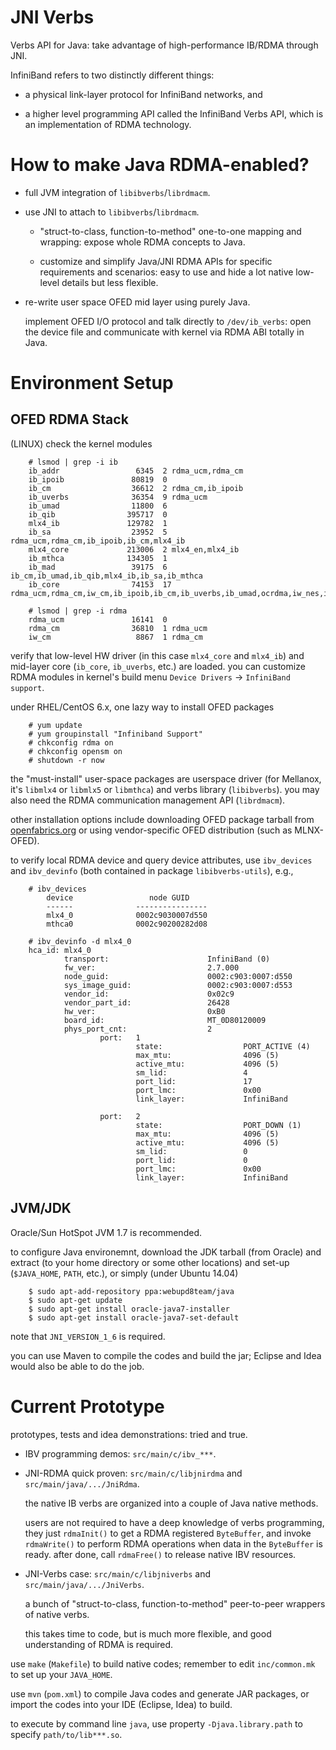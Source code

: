 # JNI Verbs #

Verbs API for Java: take advantage of high-performance IB/RDMA through JNI.

InfiniBand refers to two distinctly different things:

* a physical link-layer protocol for InfiniBand networks, and

* a higher level programming API called the InfiniBand Verbs API, which is an
  implementation of RDMA technology.

# How to make Java RDMA-enabled? #

* full JVM integration of `libibverbs`/`librdmacm`.

* use JNI to attach to `libibverbs`/`librdmacm`.

  - "struct-to-class, function-to-method" one-to-one mapping and wrapping:
  expose whole RDMA concepts to Java.

  - customize and simplify Java/JNI RDMA APIs for specific requirements and
  scenarios: easy to use and hide a lot native low-level details but less
  flexible.

* re-write user space OFED mid layer using purely Java.

  implement OFED I/O protocol and talk directly to `/dev/ib_verbs`: open the
  device file and communicate with kernel via RDMA ABI totally in Java.

# Environment Setup #

## OFED RDMA Stack ##

(LINUX) check the kernel modules

```
    # lsmod | grep -i ib
    ib_addr                 6345  2 rdma_ucm,rdma_cm
    ib_ipoib               80819  0
    ib_cm                  36612  2 rdma_cm,ib_ipoib
    ib_uverbs              36354  9 rdma_ucm
    ib_umad                11800  6
    ib_qib                395717  0
    mlx4_ib               129782  1
    ib_sa                  23952  5 rdma_ucm,rdma_cm,ib_ipoib,ib_cm,mlx4_ib
    mlx4_core             213006  2 mlx4_en,mlx4_ib
    ib_mthca              134305  1
    ib_mad                 39175  6 ib_cm,ib_umad,ib_qib,mlx4_ib,ib_sa,ib_mthca
    ib_core                74153  17 rdma_ucm,rdma_cm,iw_cm,ib_ipoib,ib_cm,ib_uverbs,ib_umad,ocrdma,iw_nes,iw_cxgb4,iw_cxgb3,ib_qib,mlx5_ib,mlx4_ib,ib_sa,ib_mthca,ib_mad

    # lsmod | grep -i rdma
    rdma_ucm               16141  0
    rdma_cm                36810  1 rdma_ucm
    iw_cm                   8867  1 rdma_cm
```

verify that low-level HW driver (in this case `mlx4_core` and `mlx4_ib`) and
mid-layer core (`ib_core`, `ib_uverbs`, etc.) are loaded. you can customize
RDMA modules in kernel's build menu `Device Drivers` -> `InfiniBand support`.

under RHEL/CentOS 6.x, one lazy way to install OFED packages

```
    # yum update
    # yum groupinstall "Infiniband Support"
    # chkconfig rdma on
    # chkconfig opensm on
    # shutdown -r now
```

the "must-install" user-space packages are userspace driver (for Mellanox, it's
`libmlx4` or `libmlx5` or `libmthca`) and verbs library (`libibverbs`). you may
also need the RDMA communication management API (`librdmacm`).

other installation options include downloading OFED package tarball from
[openfabrics.org][1] or using vendor-specific OFED distribution (such as
MLNX-OFED).

to verify local RDMA device and query device attributes, use `ibv_devices` and
`ibv_devinfo` (both contained in package `libibverbs-utils`), e.g.,

```
    # ibv_devices
        device                 node GUID
        ------              ----------------
        mlx4_0              0002c9030007d550
        mthca0              0002c90200282d08

    # ibv_devinfo -d mlx4_0
    hca_id: mlx4_0
            transport:                      InfiniBand (0)
            fw_ver:                         2.7.000
            node_guid:                      0002:c903:0007:d550
            sys_image_guid:                 0002:c903:0007:d553
            vendor_id:                      0x02c9
            vendor_part_id:                 26428
            hw_ver:                         0xB0
            board_id:                       MT_0D80120009
            phys_port_cnt:                  2
                    port:   1
                            state:                  PORT_ACTIVE (4)
                            max_mtu:                4096 (5)
                            active_mtu:             4096 (5)
                            sm_lid:                 4
                            port_lid:               17
                            port_lmc:               0x00
                            link_layer:             InfiniBand

                    port:   2
                            state:                  PORT_DOWN (1)
                            max_mtu:                4096 (5)
                            active_mtu:             4096 (5)
                            sm_lid:                 0
                            port_lid:               0
                            port_lmc:               0x00
                            link_layer:             InfiniBand
```

## JVM/JDK ##

Oracle/Sun HotSpot JVM 1.7 is recommended.

to configure Java environemnt, download the JDK tarball (from Oracle) and
extract (to your home directory or some other locations) and set-up
(`$JAVA_HOME`, `PATH`, etc.), or simply (under Ubuntu 14.04)

```
    $ sudo apt-add-repository ppa:webupd8team/java
    $ sudo apt-get update
    $ sudo apt-get install oracle-java7-installer
    $ sudo apt-get install oracle-java7-set-default
```

note that `JNI_VERSION_1_6` is required.

you can use Maven to compile the codes and build the jar; Eclipse and Idea
would also be able to do the job.

# Current Prototype #

prototypes, tests and idea demonstrations: tried and true.

* IBV programming demos: `src/main/c/ibv_***`.

* JNI-RDMA quick proven: `src/main/c/libjnirdma` and `src/main/java/.../JniRdma`.

  the native IB verbs are organized into a couple of Java native methods.

  users are not required to have a deep knowledge of verbs programming, they
  just `rdmaInit()` to get a RDMA registered `ByteBuffer`, and invoke
  `rdmaWrite()` to perform RDMA operations when data in the `ByteBuffer` is
  ready. after done, call `rdmaFree()` to release native IBV resources.

* JNI-Verbs case: `src/main/c/libjniverbs` and `src/main/java/.../JniVerbs`.

  a bunch of "struct-to-class, function-to-method" peer-to-peer wrappers of
  native verbs.

  this takes time to code, but is much more flexible, and good understanding
  of RDMA is required.

use `make` (`Makefile`) to build native codes; remember to edit `inc/common.mk`
to set up your `JAVA_HOME`.

use `mvn` (`pom.xml`) to compile Java codes and generate JAR packages, or
import the codes into your IDE (Eclipse, Idea) to build.

to execute by command line `java`, use property `-Djava.library.path` to
specify `path/to/lib***.so`.

[1]: https://www.openfabrics.org

